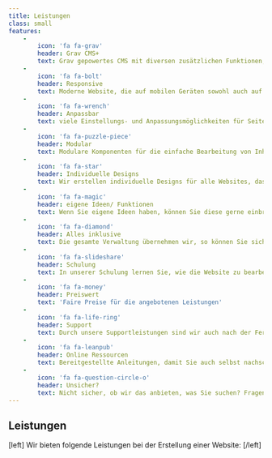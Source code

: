 ```yaml
---
title: Leistungen
class: small
features:
    -
        icon: 'fa fa-grav'
        header: Grav CMS+
        text: Grav gepowertes CMS mit diversen zusätzlichen Funktionen, von uns extra für Sie entwickelt
    -
        icon: 'fa fa-bolt'
        header: Responsive
        text: Moderne Website, die auf mobilen Geräten sowohl auch auf Desktops problemlos funktioniert
    -
        icon: 'fa fa-wrench'
        header: Anpassbar
        text: viele Einstellungs- und Anpassungsmöglichkeiten für Seiten & Inhalte
    -
        icon: 'fa fa-puzzle-piece'
        header: Modular
        text: Modulare Komponenten für die einfache Bearbeitung von Inhalten
    -
        icon: 'fa fa-star'
        header: Individuelle Designs
        text: Wir erstellen individuelle Designs für alle Websites, das macht auch Ihre einzigartig
    -
        icon: 'fa fa-magic'
        header: eigene Ideen/ Funktionen
        text: Wenn Sie eigene Ideen haben, können Sie diese gerne einbringen, wir setzen diese nach Möglichkeit um
    -
        icon: 'fa fa-diamond'
        header: Alles inklusive
        text: Die gesamte Verwaltung übernehmen wir, so können Sie sich allein auf die Inhalte konzentrieren
    -
        icon: 'fa fa-slideshare'
        header: Schulung
        text: In unserer Schulung lernen Sie, wie die Website zu bearbeiten ist und was Sie dazu beachten müssen
    -
        icon: 'fa fa-money'
        header: Preiswert
        text: 'Faire Preise für die angebotenen Leistungen'
    -
        icon: 'fa fa-life-ring'
        header: Support
        text: Durch unsere Supportleistungen sind wir auch nach der Fertigstellung bei Problemen für Sie da
    -
        icon: 'fa fa-leanpub'
        header: Online Ressourcen
        text: Bereitgestellte Anleitungen, damit Sie auch selbst nachschlagen können, wenn Sie mal nicht weiter wissen
    -
        icon: 'fa fa-question-circle-o'
        header: Unsicher?
        text: Nicht sicher, ob wir das anbieten, was Sie suchen? Fragen Sie uns einfach, wir helfen Ihnen gerne weiter
---
```


## Leistungen

[left]
Wir bieten folgende Leistungen bei der Erstellung einer Website:
[/left]